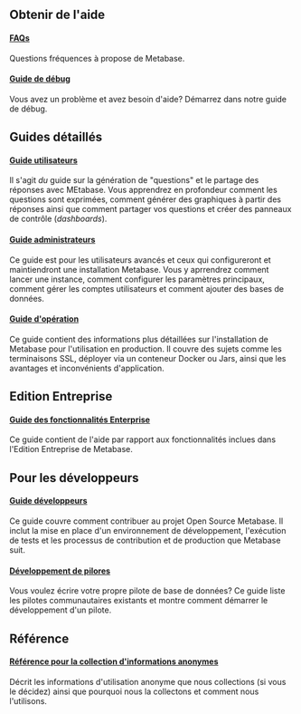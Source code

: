 ## Obtenir de l'aide

#### [FAQs](faq/start.md)

Questions fréquences à propose de Metabase.

#### [Guide de débug](troubleshooting-guide/index.md)
Vous avez un problème et avez besoin d'aide? Démarrez dans notre guide de débug.

## Guides détaillés

#### [Guide utilisateurs](users-guide/start.md)
Il s'agit *du* guide sur la génération de "questions" et le partage des réponses avec MEtabase. Vous apprendrez en profondeur comment les questions sont exprimées, comment générer des graphiques à partir des réponses ainsi que comment partager vos questions et créer des panneaux de contrôle (*dashboards*).

#### [Guide administrateurs](administration-guide/start.md)
Ce guide est pour les utilisateurs avancés et ceux qui configureront et maintiendront une installation Metabase. Vous y aprrendrez comment lancer une instance, comment configurer les paramètres principaux, comment gérer les comptes utilisateurs et comment ajouter des bases de données.

#### [Guide d'opération](operations-guide/start.md)
Ce guide contient des informations plus détaillées sur l'installation de Metabase pour l'utilisation en production. Il couvre des sujets comme les terminaisons SSL, déployer via un conteneur Docker ou Jars, ainsi que les avantages et inconvénients d'application.


## Edition Entreprise

#### [Guide des fonctionnalités Enterprise](./enterprise-guide/start.md)
Ce guide contient de l'aide par rapport aux fonctionnalités inclues dans l'Edition Entreprise de Metabase.


## Pour les développeurs

#### [Guide développeurs](developers-guide.md)
Ce guide couvre comment contribuer au projet Open Source Metabase. Il inclut la mise en place d'un environnement de développement, l'exécution de tests et les processus de contribution et de production que Metabase suit.

#### [Développement de pilores](developers-guide-drivers.md)
Vous voulez écrire votre propre pilote de base de données? Ce guide liste les pilotes communautaires existants et montre comment démarrer le développement d'un pilote.

## Référence

#### [Référence pour la collection d'informations anonymes](information-collection.md)
Décrit les informations d'utilisation anonyme que nous collections (si vous le décidez) ainsi que pourquoi nous la collectons et comment nous l'utilisons.
